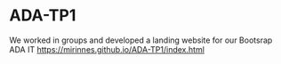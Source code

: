 # ADA-TP1

We worked in groups and developed a landing website for our Bootsrap ADA IT
https://mirinnes.github.io/ADA-TP1/index.html
